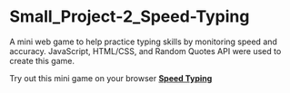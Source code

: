# Small_Project-2_Speed-Typing
A mini web game to help practice typing skills by monitoring speed and accuracy. JavaScript, HTML/CSS, and Random Quotes API were used to create this game. 

Try out this mini game on your browser [**Speed Typing**](https://zhukaijun0629.github.io/Small_Project-2_Speed-Typing/)
